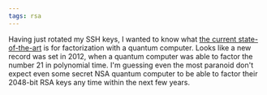 ```yaml
---
tags: rsa
---
```


Having just rotated my SSH keys, I wanted to know what [the current state-of-the-art](http://en.wikipedia.org/wiki/Shor%27s_algorithm) is for factorization with a quantum computer. Looks like a new record was set in 2012, when a quantum computer was able to factor the number 21 in polynomial time. I'm guessing even the most paranoid don't expect even some secret NSA quantum computer to be able to factor their 2048-bit RSA keys any time within the next few years.
